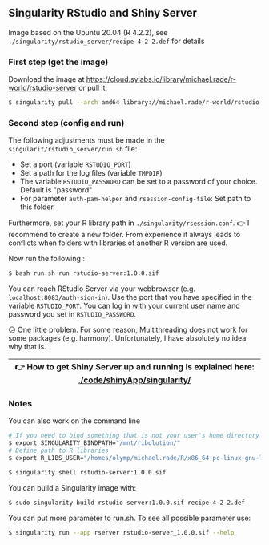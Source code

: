 ## Singularity RStudio and Shiny Server

Image based on the Ubuntu 20.04 (R 4.2.2), see `./singularity/rstudio_server/recipe-4-2-2.def` for details

### First step (get the image)

Download the image at <https://cloud.sylabs.io/library/michael.rade/r-world/rstudio-server> or pull it:

``` sh
$ singularity pull --arch amd64 library://michael.rade/r-world/rstudio-server:1.0.0
```

### Second step (config and run)

The following adjustments must be made in the `singularit/rstudio_server/run.sh` file:

-   Set a port (variable `RSTUDIO_PORT`)
-   Set a path for the log files (variable `TMPDIR`)
-   The variable `RSTUDIO_PASSWORD` can be set to a password of your choice. Default is "password"
-   For parameter `auth-pam-helper` and `rsession-config-file`: Set path to this folder.

Furthermore, set your R library path in `./singularity/rsession.conf`. :point_right: I recommend to create a new folder. From experience it always leads to conflicts when folders with libraries of another R version are used.

Now run the following :

``` sh
$ bash run.sh run rstudio-server:1.0.0.sif
```

You can reach RStudio Server via your webbrowser (e.g. `localhost:8083/auth-sign-in`). Use the port that you have specified in the variable `RSTUDIO_PORT`. You can log in with your current user name and password you set in `RSTUDIO_PASSWORD`.

:confused: One little problem. For some reason, Multithreading does not work for some packages (e.g. harmony). Unfortunately, I have absolutely no idea why that is.

| :point_right: How to get Shiny Server up and running is explained here: [./code/shinyApp/singularity/](../../code/shinyApp/singularity/) |
|--------------------------------------------------------------------------------------|

### Notes

You can also work on the command line

``` sh
# If you need to bind something that is not your user's home directory
$ export SINGULARITY_BINDPATH="/mnt/ribolution/"
# Define path to R libraries
$ export R_LIBS_USER="/homes/olymp/michael.rade/R/x86_64-pc-linux-gnu-library/4.0.2.RStudioServer/"

$ singularity shell rstudio-server:1.0.0.sif
```

You can build a Singularity image with:

``` sh
$ sudo singularity build rstudio-server:1.0.0.sif recipe-4-2-2.def
```

You can put more parameter to run.sh. To see all possible parameter use:

``` sh
$ singularity run --app rserver rstudio-server_1.0.0.sif --help
```
